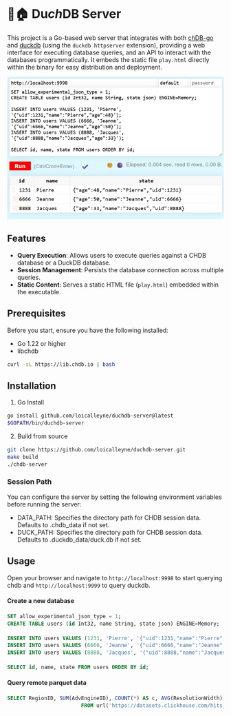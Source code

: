 # 🦆🏠 Du*ch*DB Server

This project is a Go-based web server that integrates with both [chDB-go](https://github.com/chdb-io/chdb-go) and [duckdb](https://github.com/duckdb/duckdb) (using the `duckdb httpserver` extension), providing a web interface for executing database queries, and an API to interact with the databases programmatically. It embeds the static file `play.html` directly within the binary for easy distribution and deployment.

![chDB Server](doc/demo.png)

## Features

- **Query Execution**: Allows users to execute queries against a CHDB database or a DuckDB database.
- **Session Management**: Persists the database connection across multiple queries.
- **Static Content**: Serves a static HTML file (`play.html`) embedded within the executable.

## Prerequisites

Before you start, ensure you have the following installed:
- Go 1.22 or higher
- libchdb

```bash
curl -sL https://lib.chdb.io | bash
```

## Installation

1. Go Install

```bash
go install github.com/loicalleyne/duchdb-server@latest
$GOPATH/bin/duchdb-server
```

2. Build from source

```bash
git clone https://github.com/loicalleyne/duchdb-server.git
make build
./chdb-server
```
### Session Path
You can configure the server by setting the following environment variables before running the server:

- DATA_PATH: Specifies the directory path for CHDB session data. Defaults to .chdb_data if not set.
- DUCK_PATH: Specifies the directory path for CHDB session data. Defaults to .duckdb_data/duck.db if not set.
## Usage


Open your browser and navigate to `http://localhost:9998` to start querying chdb and `http://localhost:9999` to query duckdb.

#### Create a new database

```sql
SET allow_experimental_json_type = 1;
CREATE TABLE users (id Int32, name String, state json) ENGINE=Memory;

INSERT INTO users VALUES (1231, 'Pierre', '{"uid":1231,"name":"Pierre","age":48}');
INSERT INTO users VALUES (6666, 'Jeanne', '{"uid":6666,"name":"Jeanne","age":50}');
INSERT INTO users VALUES (8888, 'Jacques', '{"uid":8888,"name":"Jacques","age":33}');

SELECT id, name, state FROM users ORDER BY id;
```

#### Query remote parquet data

```sql
SELECT RegionID, SUM(AdvEngineID), COUNT(*) AS c, AVG(ResolutionWidth), COUNT(DISTINCT UserID)
                        FROM url('https://datasets.clickhouse.com/hits_compatible/athena_partitioned/hits_0.parquet') GROUP BY RegionID ORDER BY c DESC LIMIT 10
```


